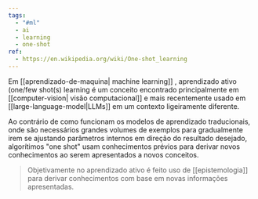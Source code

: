 ```yaml
---
tags:
  - "#ml"
  - ai
  - learning
  - one-shot
ref:
  - https://en.wikipedia.org/wiki/One-shot_learning
---
```

Em [[aprendizado-de-maquina| machine learning]] , aprendizado ativo  (one/few shot(s) learning é um conceito encontrado principalmente em [[computer-vision| visão computacional]] e mais recentemente usado em [[large-language-model|LLMs]] em um contexto ligeiramente diferente.

Ao contrário de como funcionam os modelos de aprendizado traducionais, onde são necessários grandes volumes de exemplos para gradualmente irem se ajustando parâmetros internos em direção do resultado desejado, algorítimos "one shot" usam conhecimentos prévios para derivar novos conhecimentos ao serem apresentados a novos conceitos.

> Objetivamente no aprendizado ativo  é feito uso de [[epistemologia]] para derivar conhecimentos  com base em novas informações apresentadas.